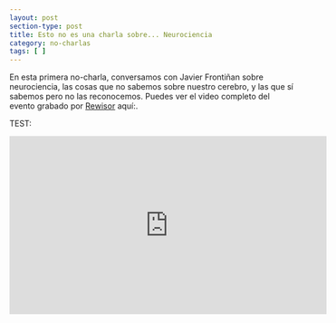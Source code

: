 ```yaml
---
layout: post
section-type: post
title: Esto no es una charla sobre... Neurociencia
category: no-charlas
tags: [ ]
---
```


En esta primera no-charla, conversamos con Javier Frontiñan sobre 
neurociencia, las cosas que no sabemos sobre nuestro cerebro, y las que sí 
sabemos pero no las reconocemos.
Puedes ver el video completo del evento grabado por 
[Rewisor](http://www.rewisor.com/) aquí:.

TEST:

 <iframe width="560px" height="315px" src="https://www.youtube.com/embed/47BJOD7pBvg?rel=0&amp;showinfo=0" frameborder="0"></iframe>
